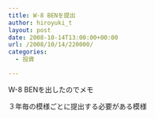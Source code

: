 ```yaml
---
title: W-8 BENを提出
author: hiroyuki_t
layout: post
date: 2008-10-14T13:00:00+00:00
url: /2008/10/14/220000/
categories:
  - 投資

---
```

<div class="section">
  <p>
    W-8 BENを出したのでメモ
  </p>
  
  <p>
    ３年毎の模様ごとに提出する必要がある模様
  </p>
</div>
